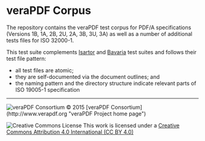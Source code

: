 # veraPDF Corpus

The repository contains the veraPDF test corpus for PDF/A specifications (Versions 1B, 1A, 2B, 2U, 2A, 3B, 3U, 3A) as well as a number of additional tests files for ISO 32000-1.

This test suite complements [Isartor](http://www.pdfa.org/2011/08/isartor-test-suite/ "Isartor test suite") and [Bavaria](http://www.pdflib.com/knowledge-base/pdfa/validation-report/ "Bavaria test suite") test suites and follows their test file pattern:

- all test files are atomic;
- they are self-documented via the document outlines; and
- the naming pattern and the directory structure indicate relevant parts of ISO 19005-1 specification

***

<img src="http://verapdf.openpreservation.org/wp-content/uploads/sites/3/2015/06/veraPDF-logo-200.png" alt="veraPDF Consortium"/>
© 2015 [veraPDF Consortium](http://www.verapdf.org "veraPDF Project home page")

![Creative Commons License](https://licensebuttons.net/l/by/4.0/88x31.png)
This work is licensed under a [Creative Commons Attribution 4.0 International (CC BY 4.0)](https://creativecommons.org/licenses/by/4.0/)
